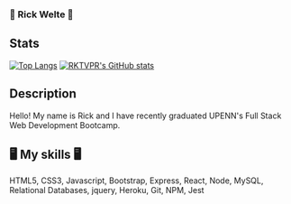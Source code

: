### 👾 Rick Welte 👾

## Stats
[![Top Langs](https://github-readme-stats.vercel.app/api/top-langs/?username=RKTVPR)](https://github.com/anuraghazra/github-readme-stats)
[![RKTVPR's GitHub stats](https://github-readme-stats.vercel.app/api?username=RKTVPR)](https://github.com/anuraghazra/github-readme-stats)


## Description
Hello! My name is Rick and I have recently graduated UPENN's Full Stack Web Development Bootcamp.

## 🖥️ My skills 🖥️
HTML5,
CSS3,
Javascript,
Bootstrap,
Express,
React,
Node,
MySQL,
Relational Databases,
jquery,
Heroku,
Git,
NPM,
Jest

